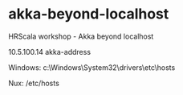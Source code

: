 # akka-beyond-localhost
HRScala workshop - Akka beyond localhost

10.5.100.14 akka-address


Windows:
c:\Windows\System32\drivers\etc\hosts

Nux:
/etc/hosts